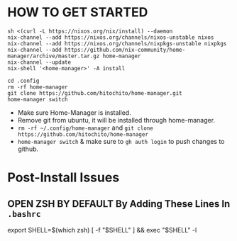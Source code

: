 # HOW TO GET STARTED
```
sh <(curl -L https://nixos.org/nix/install) --daemon
nix-channel --add https://nixos.org/channels/nixos-unstable nixos
nix-channel --add https://nixos.org/channels/nixpkgs-unstable nixpkgs
nix-channel --add https://github.com/nix-community/home-manager/archive/master.tar.gz home-manager
nix-channel --update
nix-shell '<home-manager>' -A install

cd .config
rm -rf home-manager
git clone https://github.com/hitochito/home-manager.git
home-manager switch
```
- Make sure Home-Manager is installed.
- Remove git from ubuntu, it will be installed through home-manager.
- `rm -rf ~/.config/home-manager` and `git clone https://github.com/hitochito/home-manager `
- `home-manager switch` & make sure to `gh auth login` to push changes to github.

# Post-Install Issues
## OPEN ZSH BY DEFAULT By Adding These Lines In `.bashrc`
export SHELL=$(which zsh)
[ -f "$SHELL" ] && exec "$SHELL" -l
